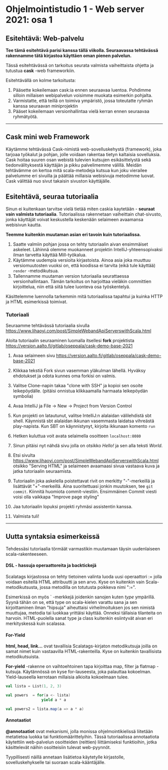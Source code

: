 # Ohjelmointistudio 1 - Web server 2021: osa 1

## Esitehtävä: Web-palvelu

**Tee tämä esitehtävä parisi kanssa tällä viikolla. Seuraavassa tehtävässä rakennamme tätä kirjastoa käyttäen oman pienen palvelun.**

Tässä esitehtävässä on tarkoitus seurata valmista vaiheittaista ohjetta ja tutustua **cask** -web frameworkiin.

Esitehtävällä on kolme tarkoitusta:

1. Pääsette kokeilemaan cask:ia ennen seuraavaa luentoa. Pohdimme silloin millaisen webipalvelun voisimme muokata esimerkin pohjalta.
2. Varmistatte, että teillä on toimiva ympäristö, jossa toteutatte ryhmän kanssa seuraavan miniprojektin
3. Pääset kokeilemaan versionhallintaa vielä kerran ennen seuraavaa ryhmätyötä.

---

## Cask mini web Framework

Käytämme tehtävässä Cask-nimistä web-sovelluskehystä (framework), joka tarjoaa työkalut
ja pohjan, jolle voidaan rakentaa tietyn kaltaisia sovelluksia. Cask hoitaa suuren osan webistä tulevien kutsujen esikäsittelystä sekä tiedonvälityksestä käyttäjän ja pikku palvelimemme välillä. Meidän tehtävämme on kertoa mitä scala-metodeja kutsua kun joku vierailee palvelumme eri sivuilla ja päättää millaisia webisivuja metodimme luovat. Cask välittää nuo sivut takaisin sivuston käyttäjälle.


## Esitehtävä, seuraa tutoriaalia

Sinun ei kuitenkaan tarvitse vielä tietää miten caskia kaytetään - **seuraat vain valmista tutoriaalia**. Tutoriaalissa rakennetaan vaiheittain chat-sivusto, jonka käyttäjät voivat keskustella keskenään selaimeen avaamansa webisivun kautta.

**Teemme kuitenkin muutaman asian eri tavoin kuin tutoriaalissa.**

1) Saatte valmiin pohjan jossa on tehty tutoriaalin aivan ensimmäiset askeleet. Lähinnä olemme muokanneet projektin IntelliJ-yhteensopivaksi ilman tarvetta käyttää Mill-työkalua.
2) Käytämme uudempia versioita kirjastoista. Ainoa asia joka muuttuu versiomuutosten vuoksi on, että koodissa ei tarvita (eikä tule käyttää) `render` -metodikutsua.
3) Tallennamme muutaman version tutoriaalia seurattaessa versionhallintaan. Tämän tarkoitus on harjoittaa vieläkin committien kirjoittelua, niin että siitä tulee luonteva osa työskentelyä.

Käsittelemme luennolla tarkemmin mitä tutoriaalissa tapahtui ja kuinka HTTP ja HTML esimerkissä toimivat.

### Tutoriaali

Seuraamme tehtävässä tutoriaalia sivulla https://www.lihaoyi.com/post/SimpleWebandApiServerswithScala.html

Aloita tutoriaalin seuraaminen luomalla itsellesi **fork** projektista https://version.aalto.fi/gitlab/oseppala/cask-demo-base-2021

1) Avaa selaimeen sivu https://version.aalto.fi/gitlab/oseppala/cask-demo-base-2021

2) Klikkaa tekstiä Fork sivun vasemman yläkulman lähellä. Hyväksy ehdotukset ja odota kunnes oma forkisi on valmis.

3) Valitse Clone-napin takaa "clone with SSH" ja kopioi sen osoite leikepöydälle. (pitäisi onnistua klikkaamalla harmaata leikepöydän symbolia)

4) Avaa IntelliJ ja File -> New -> Project from Version Control

5) Kun projekti on latautunut, valitse IntelliJ:n alalaidan välilehdistä sbt shell. Käynnistä sbt alalaidan ikkunan vasemmasta laidatsa vihreästä play-napista. Kun SBT on käynnistynyt, kirjoita ikkunaan komento `run`

6) Hetken kuluttua voit avata selaimella osoitteen `localhost:8080`

7) Sinun pitäisi nyt nähdä sivu jolla on otsikko *Hello!* ja sen alla teksti *World*.

8) Etsi sivulta https://www.lihaoyi.com/post/SimpleWebandApiServerswithScala.html otsikko "Serving HTML" ja selaimeen avaamaasi sivua vastaava kuva ja jatka tutoriaalin seuraamista.

9) Tutoriaalin joka askelella poistettavat rivit on merkitty "-"-merkeillä ja lisättävät "+"-merkeillä. Aina suoritettuasi jonkin muutoksen, tee `git commit`. Kiinnitä huomiota commit-viestiin. Ensimmäinen Commit viesti voisi olla vaikkapa "Improve page styling"

10) Jaa tutoriaalin lopuksi projekti ryhmäsi assistentin kanssa.

11) Valmista tuli!

---

## Uutta syntaksia esimerkeissä

Tehdessäsi tutoriaalia törmäät varmastikin muutamaan täysin uudenlaiseen scala-rakenteeseen.

#### DSL - hassuja operaattoreita ja backtickejä

Scalatags kirjastossa on tehty tietoinen valinta luoda uusi operaattori := jolla voidaan esitellä HTML attribuutti ja sen arvo. Kyse on kuitenkin vain Scala-metodikutsusta, jossa metodilla on totutusta poikkeva nimi ":=".

Esimerkissä on myös ` -merkkejä joidenkin sanojen kuten *type* ympärillä. Syynä tähän on se, että type on scala-kielen varattu sana ja sen kirjoittaminen ilman "hipsuja" aiheuttaisi virheilmoituksen jos sen nimistä muuttujaa, metodia tai luokkaa yrittäisi käyttää. Onneksi tällaisia tilanteita on harvoin. HTML-puolella sanat type ja class kuitenkin esiintyvät aivan eri merkityskessä kuin scalassa.

#### For-Yield

**html, head, link...** ovat tavallisia Scalatags-kirjaton metodikutsuja joilla on samat nimet kuin vastaavilla HTML-rakenteilla. Kyse on kuitenkin tavallisista metodikutsuista.

**For-yield** -rakenne on vaihtoehtoinen tapa kirjoittaa map, filter ja flatmap -kutsuja. Käytännössä on kyse for-lauseesta, joka palauttaa kokoelman. Yield-lauseella kerrotaan millaisia alkioita kokoelmaan tulee.

``` scala
val lista = List(1, 2, 3)

val powers  = for(a <- lista)
                yield a * a

val powers2 = lista.map(a => a * a)
```

#### Annotaatiot

**@annotaatiot** ovat mekanismi, jolla monissa ohjelmointikielissä liitetään metatietoa luokka tai funktiomäärittelyihin. Tässä tutoriaalissa annotaatiota käytettiin web-palvelun osoitteiden (reittien) liittämiseksi funktioihin, jotka käsittelevät näihin osoitteisiin tulevat web-pyynnöt.

Tyypillisesti näillä annetaan lisätietoa käytetylle kirjastolle, sovelluskehykselle tai suoraan scala-kääntäjälle.
